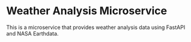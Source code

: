 # Weather Analysis Microservice

This is a microservice that provides weather analysis data using FastAPI and NASA Earthdata.
